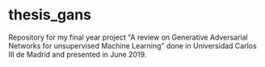 # thesis_gans
Repository for my final year project "A review on Generative Adversarial Networks for unsupervised Machine Learning" done in Universidad Carlos III de Madrid and presented in June 2019.
